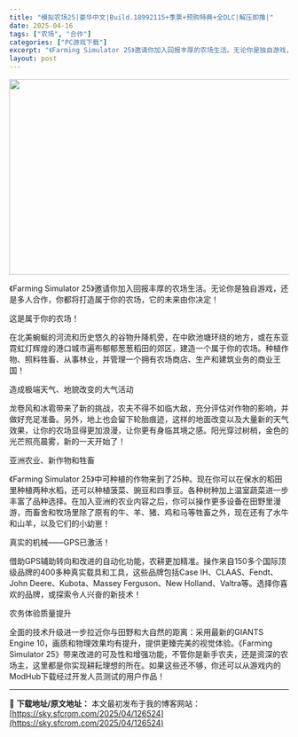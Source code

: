 ```yaml
---
title: "模拟农场25|豪华中文|Build.18992115+季票+预购特典+全DLC|解压即撸|"
date: 2025-04-16
tags: ["农场", "合作"]
categories: ["PC游戏下载"]
excerpt: "《Farming Simulator 25》邀请你加入回报丰厚的农场生活。无论你是独自游戏，还是多人合作，你都将打造属于你的农场，它的未来由你决定！ 这是属于你的农场！ 在北美蜿蜒的河流和历史悠久的谷物升降机旁，在中欧池塘环绕的地方，或在东亚霓虹灯辉煌的港口城市遍布郁郁葱葱稻田的郊区，建造一个属于你&hellip;"
layout: post
---
```


<img class="aligncenter size-full wp-image-126502" src="https://sky.sfcrom.com/wp-content/uploads/2025/04/2025041607250966.webp" alt="" width="616" height="353" />

《Farming Simulator 25》邀请你加入回报丰厚的农场生活。无论你是独自游戏，还是多人合作，你都将打造属于你的农场，它的未来由你决定！

这是属于你的农场！

在北美蜿蜒的河流和历史悠久的谷物升降机旁，在中欧池塘环绕的地方，或在东亚霓虹灯辉煌的港口城市遍布郁郁葱葱稻田的郊区，建造一个属于你的农场。种植作物、照料牲畜、从事林业，并管理一个拥有农场商店、生产和建筑业务的商业王国！

造成极端天气、地貌改变的大气活动

龙卷风和冰雹带来了新的挑战，农夫不得不如临大敌，充分评估对作物的影响，并做好充足准备。另外，地上也会留下轮胎痕迹，这样的地面改变以及大量新的天气效果，让你的农场显得更加浪漫，让你更有身临其境之感。阳光穿过树梢，金色的光芒照亮晨雾，新的一天开始了！

亚洲农业、新作物和牲畜

《Farming Simulator 25》中可种植的作物来到了25种。现在你可以在保水的稻田里种植两种水稻，还可以种植菠菜、豌豆和四季豆。各种树种加上温室蔬菜进一步丰富了品种选择。在加入亚洲的农业内容之后，你可以操作更多设备在田野里漫游，而畜舍和牧场里除了原有的牛、羊、猪、鸡和马等牲畜之外，现在还有了水牛和山羊，以及它们的小幼崽！

真实的机械——GPS已激活！

借助GPS辅助转向和改进的自动化功能，农耕更加精准。操作来自150多个国际顶级品牌的400多种真实载具和工具，这些品牌包括Case IH、CLAAS、Fendt、John Deere、Kubota、Massey Ferguson、New Holland、Valtra等。选择你喜欢的品牌，或探索令人兴奋的新技术！

农务体验质量提升

全面的技术升级进一步拉近你与田野和大自然的距离：采用最新的GIANTS Engine 10，画质和物理效果均有提升，提供更臻完美的视觉体验。《Farming Simulator 25》带来改进的可及性和增强功能，不管你是新手农夫，还是资深的农场主，这里都是你实现耕耘理想的所在。如果这些还不够，你还可以从游戏内的ModHub下载经过开发人员测试的用户作品！

---
📖 **下载地址/原文地址：** 本文最初发布于我的博客网站：[https://sky.sfcrom.com/2025/04/126524](https://sky.sfcrom.com/2025/04/126524)
